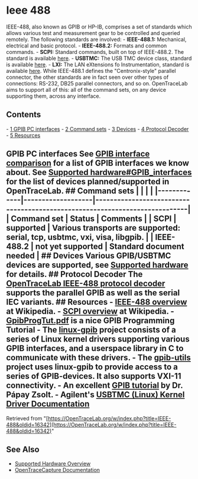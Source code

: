 # Ieee 488

IEEE-488, also known as GPIB or HP-IB, comprises a set of standards which allows various test and measurement gear to be controlled and queried remotely. The following standards are involved: \- **IEEE-488.1:** Mechanical, electrical and basic protocol. \- **IEEE-488.2:** Formats and common commands. \- **SCPI:** Standard commands, built on top of IEEE-488.2. The standard is available [here](http://www.ivifoundation.org/docs/scpi-99.pdf). \- **USBTMC:** The USB TMC device class, standard is available [here](https://www.usb.org/document-library/test-measurement-class-specification). \- **LXI:** The LAN eXtensions fo Instrumentation, standard is available [here](http://www.lxistandard.org/Documents/Specifications/LXI%20Device%20Specification%202011%20rev%201.4.pdf). While IEEE-488.1 defines the "Centronix-style" parallel connector, the other standards are in fact seen over other types of connections: RS-232, DB25 parallel connectors, and so on. OpenTraceLab aims to support all of this: all of the command sets, on any device supporting them, across any interface. 
## Contents 
\- [1 GPIB PC interfaces](IEEE-488.html#GPIB_PC_interfaces) \- [2 Command sets](IEEE-488.html#Command_sets) \- [3 Devices](IEEE-488.html#Devices) \- [4 Protocol Decoder](IEEE-488.html#Protocol_Decoder) \- [5 Resources](IEEE-488.html#Resources) 
## GPIB PC interfaces See [GPIB interface comparison](GPIB_interface_comparison.html "GPIB interface comparison") for a list of GPIB interfaces we know about. See [Supported hardware#GPIB_interfaces](Supported_hardware.html#GPIB_interfaces "Supported hardware") for the list of devices planned/supported in OpenTraceLab. ## Command sets | | | | |-------------|-------------------|----------------------------------------------------------------------------| | Command set | Status | Comments | | SCPI | supported | Various transports are supported: serial, tcp, usbtmc, vxi, visa, libgpib. | | IEEE-488.2 | not yet supported | Standard document needed | ## Devices Various GPIB/USBTMC devices are supported, see [Supported hardware](Supported_hardware.html "Supported hardware") for details. ## Protocol Decoder The [OpenTraceLab IEEE-488 protocol decoder](./Protocol_decoder:Ieee488.html "Protocol decoder:Ieee488") supports the parallel GPIB as well as the serial IEC variants. ## Resources \- [IEEE-488 overview](https://en.wikipedia.org/wiki/IEEE-488) at Wikipedia. \- [SCPI overview](https://en.wikipedia.org/wiki/Standard_Commands_for_Programmable_Instruments) at Wikipedia. \- [GpibProgTut.pdf](http://g2pc1.bu.edu/~qzpeng/gpib/manual/GpibProgTut.pdf) is a nice GPIB Programming Tutorial \- The [linux-gpib](http://linux-gpib.sourceforge.net/) project consists of a series of Linux kernel drivers supporting various GPIB interfaces, and a userspace library in C to communicate with these drivers. \- The [gpib-utils](http://gpib-utils.sourceforge.net/) project uses linux-gpib to provide access to a series of GPIB-devices. It also supports VXI-11 connectivity. \- An excellent [GPIB tutorial](http://www.hit.bme.hu/~papay/edu/GPIB/tutor.htm) by Dr. Pápay Zsolt. \- Agilent's [USBTMC (Linux) Kernel Driver Documentation](http://www.home.agilent.com/upload/cmc_upload/All/usbtmc.html)
Retrieved from "[https://OpenTraceLab.org/w/index.php?title=IEEE-488&oldid=16342](https://OpenTraceLab.org/w/index.php?title=IEEE-488&oldid=16342)"

## See Also
- [Supported Hardware Overview](../supported-hardware.md)
- [OpenTraceCapture Documentation](../../opentracecapture/overview.md)
